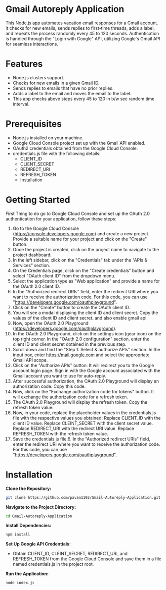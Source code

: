 # Gmail Autoreply Application
  This Node.js app automates vacation email responses for a Gmail account. It checks for new emails, sends replies to first-time threads, adds a label, and repeats the process randomly every 45 to 120 seconds. Authentication is handled through the "Login with Google" API, utilizing Google's Gmail API for seamless interactions.

# Features

- Node.js clusters support.
- Checks for new emails in a given Gmail ID.
- Sends replies to emails that have no prior replies.
- Adds a label to the email and moves the email to the label.
- This app checks above steps every 45 to 120 in b/w sec  random time interval.

# Prerequisites

- Node.js installed on your machine.
- Google Cloud Console project set up with the Gmail API enabled.
- OAuth2 credentials obtained from the Google Cloud Console.
- credentials.js file with the following details:
  - CLIENT_ID
  - CLIENT_SECRET
  - REDIRECT_URI
  - REFRESH_TOKEN
  - Installation
 
# Getting Started

First Thing to do go to Google Cloud Console and set up the OAuth 2.0 authentication for
your application, follow these steps:

1. Go to the Google Cloud Console (https://console.developers.google.com) and create a new project. Provide a suitable name for your project and click on the "Create" button.
2. Once the project is created, click on the project name to navigate to the project dashboard.
3. In the left sidebar, click on the "Credentials" tab under the "APIs & Services" section.
4. On the Credentials page, click on the "Create credentials" button and select "OAuth client ID" from the dropdown menu.
5. Select the application type as "Web application" and provide a name for the OAuth 2.0 client ID.
6. In the "Authorized redirect URIs" field, enter the redirect URI where you want to receive the authorization code. For this code, you can use "https://developers.google.com/oauthplayground".
7. Click on the "Create" button to create the OAuth client ID.
9. You will see a modal displaying the client ID and client secret. Copy the values of the client ID and client secret. and also enable gmail api
9. Now, open the OAuth 2.0 Playground (https://developers.google.com/oauthplayground).
10. In the OAuth 2.0 Playground, click on the settings icon (gear icon) on the top right corner. In the "OAuth 2.0 configuration" section, enter the client ID and client secret obtained in the previous step.
11. Scroll down and find the "Step 1: Select & authorize APIs" section. In the input box, enter https://mail.google.com and select the appropriate Gmail API scope.
12. Click on the "Authorize APIs" button. It will redirect you to the Google account login page. Sign in with the Google account associated with the Gmail account you want to use for auto-reply.
13. After successful authorization, the OAuth 2.0 Playground will display an authorization code. Copy this code.
14. Now, click on the "Exchange authorization code for tokens" button. It will exchange the authorization code for a refresh token.
15. The OAuth 2.0 Playground will display the refresh token. Copy the refresh token value.
16. Now, in your code, replace the placeholder values in the credentials.js file with the respective values you obtained: Replace CLIENT_ID with the client ID value. Replace CLEINT_SECRET with the client secret value. Replace REDIRECT_URI with the redirect URI value. Replace REFRESH_TOKEN with the refresh token value.
17. Save the credentials.js file.6. In the "Authorized redirect URIs" field, enter the redirect URI where you want to receive the authorization
   code. For this code, you can use "https://developers.google.com/oauthplayground".

# Installation
**Clone the Repository:**

   ```bash
   git clone https://github.com/pavan1192/Gmail-Autoreply-Application.git
  ```
**Navigate to the Project Directory:**

  ```bash
  cd Gmail-Autoreply-Application
  ```
**Install Dependencies:**
```bash
npm install
```
**Set Up Google API Credentials:**

- Obtain CLIENT_ID, CLEINT_SECRET, REDIRECT_URI, and REFRESH_TOKEN from the Google Cloud Console and save them in a file named credentials.js in the project root.

**Run the Application:**
```bash
node index.js
```
